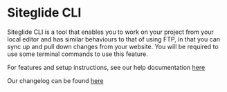# Siteglide CLI

Siteglide CLI is a tool that enables you to work on your project from your local editor and has similar behaviours to that of using FTP, in that you can sync up and pull down changes from your website. You will be required to use some terminal commands to use this feature.

For features and setup instructions, see our help documentation [here](https://help.siteglide.com/en/articles/3499853-introducing-siteglide-cli)

Our changelog can be found [here](https://help.siteglide.com/en/articles/3826310-siteglide-cli-changelog)

